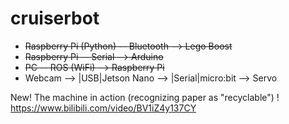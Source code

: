 # cruiserbot

* ~~Raspberry Pi (Python) -- Bluetooth --> Lego Boost~~
* ~~Raspberry Pi -- Serial --> Arduino~~
* ~~PC -- ROS (WiFi) --> Raspberry Pi~~
* Webcam --> |USB|Jetson Nano --> |Serial|micro:bit --> Servo

New! The machine in action (recognizing paper as "recyclable") !
https://www.bilibili.com/video/BV1iZ4y137CY

